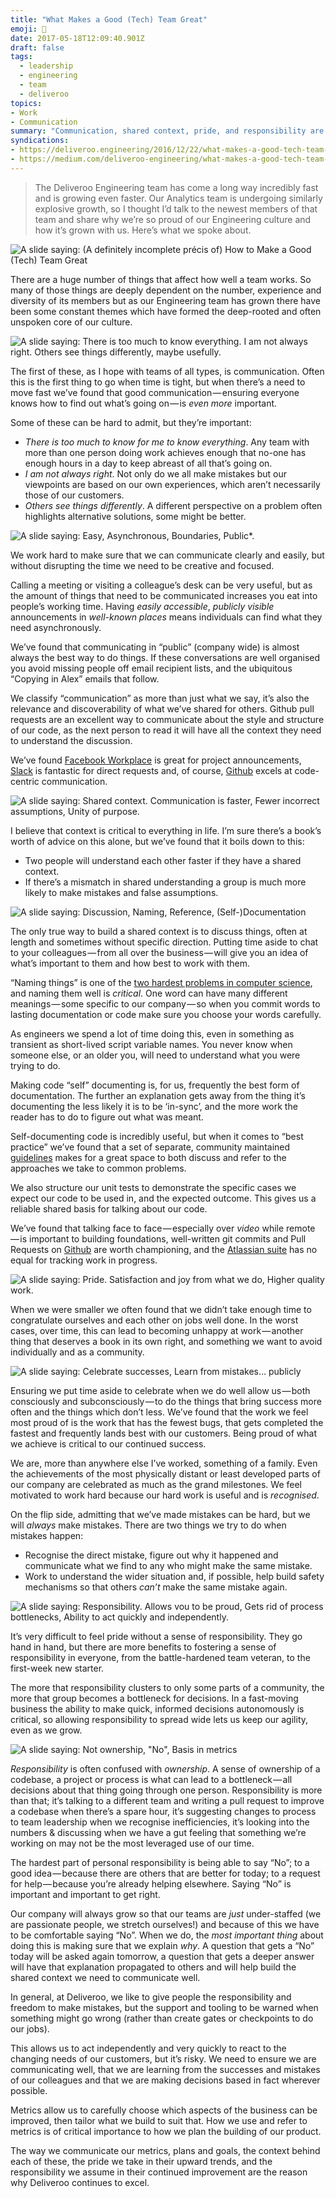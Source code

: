 ```yaml
---
title: "What Makes a Good (Tech) Team Great"
emoji: 💪
date: 2017-05-18T12:09:40.901Z
draft: false
tags:
  - leadership
  - engineering
  - team
  - deliveroo
topics:
- Work
- Communication
summary: "Communication, shared context, pride, and responsibility are key factors for Deliveroo's Engineering culture."
syndications:
- https://deliveroo.engineering/2016/12/22/what-makes-a-good-tech-team-great.html
- https://medium.com/deliveroo-engineering/what-makes-a-good-tech-team-great-baf4aefd11d5
---
```

> The Deliveroo Engineering team has come a long way incredibly fast and is growing even faster. Our Analytics team is undergoing similarly explosive growth, so I thought I’d talk to the newest members of that team and share why we’re so proud of our Engineering culture and how it’s grown with us. Here’s what we spoke about.

![A slide saying: (A definitely incomplete précis of) How to Make a Good (Tech) Team Great](slide-1.jpg)

There are a huge number of things that affect how well a team works. So many of those things are deeply dependent on the number, experience and diversity of its members but as our Engineering team has grown there have been some constant themes which have formed the deep-rooted and often unspoken core of our culture.

![A slide saying: There is too much to know everything. I am not always right. Others see things differently, maybe usefully.](slide-2.jpg)

The first of these, as I hope with teams of all types, is communication. Often this is the first thing to go when time is tight, but when there’s a need to move fast we’ve found that good communication — ensuring everyone knows how to find out what’s going on — is _even more_ important.

Some of these can be hard to admit, but they’re important:

- _There is too much to know for me to know everything_. Any team with more than one person doing work achieves enough that no-one has enough hours in a day to keep abreast of all that’s going on.
- _I am not always right_. Not only do we all make mistakes but our viewpoints are based on our own experiences, which aren’t necessarily those of our customers.
- _Others see things differently_. A different perspective on a problem often highlights alternative solutions, some might be better.

![A slide saying: Easy, Asynchronous, Boundaries, Public*.](slide-3.jpg)

We work hard to make sure that we can communicate clearly and easily, but without disrupting the time we need to be creative and focused.

Calling a meeting or visiting a colleague’s desk can be very useful, but as the amount of things that need to be communicated increases you eat into people’s working time. Having _easily accessible_, _publicly visible_ announcements in _well-known places_ means individuals can find what they need asynchronously.

We’ve found that communicating in “public” (company wide) is almost always the best way to do things. If these conversations are well organised you avoid missing people off email recipient lists, and the ubiquitous “Copying in Alex” emails that follow.

We classify “communication” as more than just what we say, it’s also the relevance and discoverability of what we’ve shared for others. Github pull requests are an excellent way to communicate about the style and structure of our code, as the next person to read it will have all the context they need to understand the discussion.

We’ve found [Facebook Workplace](https://workplace.fb.com/) is great for project announcements, [Slack](https://slack.com/) is fantastic for direct requests and, of course, [Github](https://github.com/) excels at code-centric communication.

![A slide saying: Shared context. Communication is faster, Fewer incorrect assumptions, Unity of purpose.](slide-4.jpg)

I believe that context is critical to everything in life. I’m sure there’s a book’s worth of advice on this alone, but we’ve found that it boils down to this:

- Two people will understand each other faster if they have a shared context.
- If there’s a mismatch in shared understanding a group is much more likely to make mistakes and false assumptions.

![A slide saying: Discussion, Naming, Reference, (Self-)Documentation](slide-5.jpg)

The only true way to build a shared context is to discuss things, often at length and sometimes without specific direction. Putting time aside to chat to your colleagues — from all over the business — will give you an idea of what’s important to them and how best to work with them.

“Naming things” is one of the [two hardest problems in computer science](https://web.archive.org/web/20230822235603//twitter/#/codinghorror/status/506010907021828096), and naming them well is _critical_. One word can have many different meanings — some specific to our company — so when you commit words to lasting documentation or code make sure you choose your words carefully.

As engineers we spend a lot of time doing this, even in something as transient as short-lived script variable names. You never know when someone else, or an older you, will need to understand what you were trying to do.

Making code “self” documenting is, for us, frequently the best form of documentation. The further an explanation gets away from the thing it’s documenting the less likely it is to be ‘in-sync’, and the more work the reader has to do to figure out what was meant.

Self-documenting code is incredibly useful, but when it comes to “best practice” we’ve found that a set of separate, community maintained [guidelines](https://web.archive.org/web/20170521072344/http://deliveroo.engineering:80/guidelines/) makes for a great space to both discuss and refer to the approaches we take to common problems.

We also structure our unit tests to demonstrate the specific cases we expect our code to be used in, and the expected outcome. This gives us a reliable shared basis for talking about our code.

We’ve found that talking face to face — especially over _video_ while remote — is important to building foundations, well-written git commits and Pull Requests on [Github](https://github.com/) are worth championing, and the [Atlassian suite](https://www.atlassian.com/) has no equal for tracking work in progress.

![A slide saying: Pride. Satisfaction and joy from what we do, Higher quality work.](slide-6.jpg)

When we were smaller we often found that we didn’t take enough time to congratulate ourselves and each other on jobs well done. In the worst cases, over time, this can lead to becoming unhappy at work — another thing that deserves a book in its own right, and something we want to avoid individually and as a community.

![A slide saying: Celebrate successes, Learn from mistakes… publicly](slide-7.jpg)

Ensuring we put time aside to celebrate when we do well allow us — both consciously and subconsciously — to do the things that bring success more often and the things which don’t less. We’ve found that the work we feel most proud of is the work that has the fewest bugs, that gets completed the fastest and frequently lands best with our customers. Being proud of what we achieve is critical to our continued success.

We are, more than anywhere else I’ve worked, something of a family. Even the achievements of the most physically distant or least developed parts of our company are celebrated as much as the grand milestones. We feel motivated to work hard because our hard work is useful and is _recognised_.

On the flip side, admitting that we’ve made mistakes can be hard, but we will _always_ make mistakes. There are two things we try to do when mistakes happen:

- Recognise the direct mistake, figure out why it happened and communicate what we find to any who might make the same mistake.
- Work to understand the wider situation and, if possible, help build safety mechanisms so that others _can’t_ make the same mistake again.

![A slide saying: Responsibility. Allows vou to be proud, Gets rid of process bottlenecks, Ability to act quickly and independently.](slide-8.jpg)

It’s very difficult to feel pride without a sense of responsibility. They go hand in hand, but there are more benefits to fostering a sense of responsibility in everyone, from the battle-hardened team veteran, to the first-week new starter.

The more that responsibility clusters to only some parts of a community, the more that group becomes a bottleneck for decisions. In a fast-moving business the ability to make quick, informed decisions autonomously is critical, so allowing responsibility to spread wide lets us keep our agility, even as we grow.

![A slide saying: Not ownership, "No", Basis in metrics](slide-9.jpg)

_Responsibility_ is often confused with _ownership_. A sense of ownership of a codebase, a project or process is what can lead to a bottleneck — all decisions about that thing going through one person. Responsibility is more than that; it’s talking to a different team and writing a pull request to improve a codebase when there’s a spare hour, it’s suggesting changes to process to team leadership when we recognise inefficiencies, it’s looking into the numbers & discussing when we have a gut feeling that something we’re working on may not be the most leveraged use of our time.

The hardest part of personal responsibility is being able to say “No”; to a good idea — because there are others that are better for today; to a request for help — because you’re already helping elsewhere. Saying “No” is important and important to get right.

Our company will always grow so that our teams are _just_ under-staffed (we are passionate people, we stretch ourselves!) and because of this we have to be comfortable saying “No”. When we do, the _most important thing_ about doing this is making sure that we explain _why_. A question that gets a “No” today will be asked again tomorrow, a question that gets a deeper answer will have that explanation propagated to others and will help build the shared context we need to communicate well.

In general, at Deliveroo, we like to give people the responsibility and freedom to make mistakes, but the support and tooling to be warned when something might go wrong (rather than create gates or checkpoints to do our jobs).

This allows us to act independently and very quickly to react to the changing needs of our customers, but it’s risky. We need to ensure we are communicating well, that we are learning from the successes and mistakes of our colleagues and that we are making decisions based in fact wherever possible.

Metrics allow us to carefully choose which aspects of the business can be improved, then tailor what we build to suit that. How we use and refer to metrics is of critical importance to how we plan the building of our product.

The way we communicate our metrics, plans and goals, the context behind each of these, the pride we take in their upward trends, and the responsibility we assume in their continued improvement are the reason why Deliveroo continues to excel.
